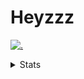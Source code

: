 # Heyzzz  

[![.](https://skillicons.dev/icons?i=ts,nextjs,nestjs,mongodb)](https://skillicons.dev)  

<details>
<summary>Stats</summary
<!--START_SECTION:waka-->

```txt
TypeScript                 13 hrs 18 mins  █████████████████▒░░░░░░░   69.18 %
CSS                        2 hrs 43 mins   ███▓░░░░░░░░░░░░░░░░░░░░░   14.15 %
JavaScript                 1 hr 1 min      █▒░░░░░░░░░░░░░░░░░░░░░░░   05.32 %
JSON                       54 mins         █▒░░░░░░░░░░░░░░░░░░░░░░░   04.74 %
Other                      38 mins         ▓░░░░░░░░░░░░░░░░░░░░░░░░   03.32 %
```

<!--END_SECTION:waka-->
</details>
